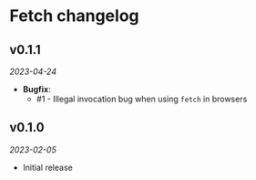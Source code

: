 # Fetch changelog

## v0.1.1
_2023-04-24_

 * **Bugfix**:
   * #1 - Illegal invocation bug when using `fetch` in browsers

## v0.1.0
_2023-02-05_

 * Initial release

